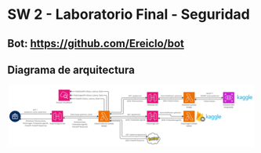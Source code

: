 # SW 2 - Laboratorio Final - Seguridad

## Bot: <a>https://github.com/Ereiclo/bot</a>

## Diagrama de arquitectura
![](img/cloud-architecture.jpg)